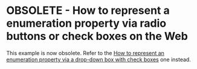 # OBSOLETE - How to represent a enumeration property via radio buttons or check boxes on the Web

This example is now obsolete. Refer to the [How to represent an enumeration property via a drop-down box with check boxes](https://supportcenter.devexpress.com/ticket/details/e689/how-to-represent-an-enumeration-property-via-a-drop-down-box-with-check-boxes) one instead.
